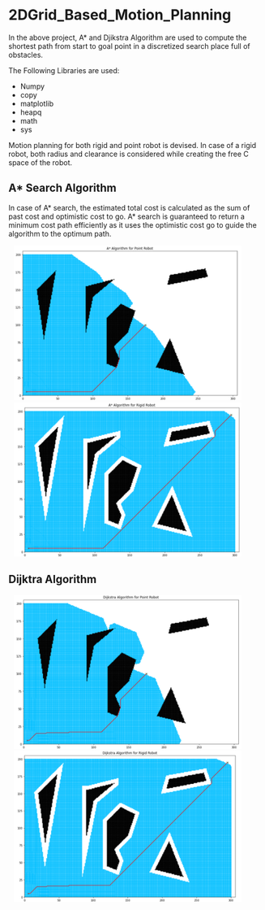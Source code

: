# 2DGrid_Based_Motion_Planning

In the above project, A* and Djikstra Algorithm are used to compute the shortest path from start to goal point in a discretized search place full of obstacles.

The Following Libraries are used:
* Numpy
* copy
* matplotlib
* heapq
* math
* sys

Motion planning for both rigid and point robot is devised. In case of a rigid robot, both radius and clearance is considered while creating the free C space of the 
robot. 

## A* Search Algorithm
In case of A* search, the estimated total cost is calculated as the sum of past cost and optimistic cost to go. A* search is guaranteed to return a minimum 
cost path efficiently as it uses the optimistic cost go to guide the algorithm to the optimum path. 

<img src="Images/PointR_Astar.PNG" width=450 hspace=10 ><img src="Images/RigidR_Astar.PNG" width=450 hspace=10>

## Dijktra Algorithm

<img src="Images/PointR_Dijkstra.PNG" width=450 hspace=10 ><img src="Images/RigidR_Dijkstra.PNG" width=450 hspace=10>
